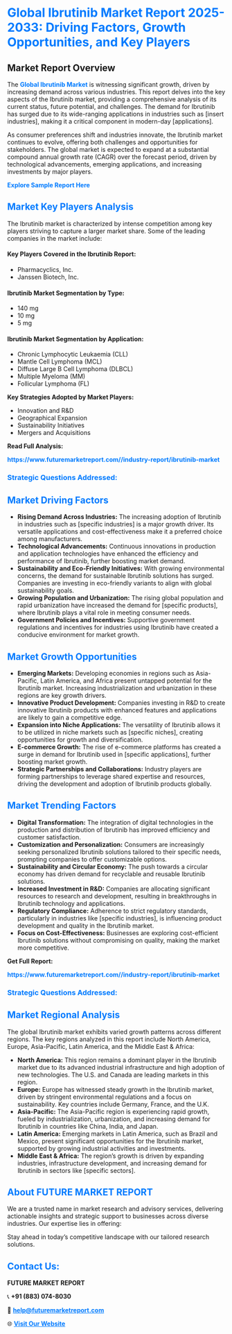 <h1 style="color: #007BFF;">Global Ibrutinib Market Report 2025-2033: Driving Factors, Growth Opportunities, and Key Players</h1>

<section id="overview">
<h2>Market Report Overview</h2>
<p>The <a href="https://www.futuremarketreport.com//industry-report/ibrutinib-market" style="color: #007BFF; text-decoration: none;"><strong>Global Ibrutinib Market</strong></a> is witnessing significant growth, driven by increasing demand across various industries. This report delves into the key aspects of the Ibrutinib market, providing a comprehensive analysis of its current status, future potential, and challenges. The demand for Ibrutinib has surged due to its wide-ranging applications in industries such as [insert industries], making it a critical component in modern-day [applications].</p>
<p>As consumer preferences shift and industries innovate, the Ibrutinib market continues to evolve, offering both challenges and opportunities for stakeholders. The global market is expected to expand at a substantial compound annual growth rate (CAGR) over the forecast period, driven by technological advancements, emerging applications, and increasing investments by major players.</p>
</section>

<section id="overview">
<p><a href="https://www.futuremarketreport.com//request-sample/reportId=90941" style="color: #007BFF; text-decoration: none;"><strong>Explore Sample Report Here</strong></a></p>
</section>

<section id="key-players">
<h2 style="color: #007BFF;">Market Key Players Analysis</h2>
<p>The Ibrutinib market is characterized by intense competition among key players striving to capture a larger market share. Some of the leading companies in the market include:</p>
<h4>Key Players Covered in the Ibrutinib Report:</h4>
<ul><li>Pharmacyclics, Inc.</li><li>Janssen Biotech, Inc.</li></ul>
<h4>Ibrutinib Market Segmentation by Type:</h4>
<ul><li>140 mg</li><li>10 mg</li><li>5 mg</li></ul>

<h4>Ibrutinib Market Segmentation by Application:</h4>
<ul><li>Chronic Lymphocytic Leukaemia (CLL)</li><li>Mantle Cell Lymphoma (MCL)</li><li>Diffuse Large B Cell Lymphoma (DLBCL)</li><li>Multiple Myeloma (MM)</li><li>Follicular Lymphoma (FL)</li></ul>
<p><strong>Key Strategies Adopted by Market Players:</strong></p>
<ul>
<li>Innovation and R&D</li>
<li>Geographical Expansion</li>
<li>Sustainability Initiatives</li>
<li>Mergers and Acquisitions</li>
</ul>
</section>

<section>
<p><strong>Read Full Analysis: </strong></p><a href="https://www.futuremarketreport.com//industry-report/ibrutinib-market" style="color: #007BFF; text-decoration: none;"><strong>https://www.futuremarketreport.com//industry-report/ibrutinib-market</strong></a>
<h3 style="color: #007BFF;">Strategic Questions Addressed:</h3>
</section>

<section id="driving-factors">
<h2 style="color: #007BFF;">Market Driving Factors</h2>
<ul>
<li><strong>Rising Demand Across Industries:</strong> The increasing adoption of Ibrutinib in industries such as [specific industries] is a major growth driver. Its versatile applications and cost-effectiveness make it a preferred choice among manufacturers.</li>
<li><strong>Technological Advancements:</strong> Continuous innovations in production and application technologies have enhanced the efficiency and performance of Ibrutinib, further boosting market demand.</li>
<li><strong>Sustainability and Eco-Friendly Initiatives:</strong> With growing environmental concerns, the demand for sustainable Ibrutinib solutions has surged. Companies are investing in eco-friendly variants to align with global sustainability goals.</li>
<li><strong>Growing Population and Urbanization:</strong> The rising global population and rapid urbanization have increased the demand for [specific products], where Ibrutinib plays a vital role in meeting consumer needs.</li>
<li><strong>Government Policies and Incentives:</strong> Supportive government regulations and incentives for industries using Ibrutinib have created a conducive environment for market growth.</li>
</ul>
</section>

<section id="growth-opportunities">
<h2 style="color: #007BFF;">Market Growth Opportunities</h2>
<ul>
<li><strong>Emerging Markets:</strong> Developing economies in regions such as Asia-Pacific, Latin America, and Africa present untapped potential for the Ibrutinib market. Increasing industrialization and urbanization in these regions are key growth drivers.</li>
<li><strong>Innovative Product Development:</strong> Companies investing in R&D to create innovative Ibrutinib products with enhanced features and applications are likely to gain a competitive edge.</li>
<li><strong>Expansion into Niche Applications:</strong> The versatility of Ibrutinib allows it to be utilized in niche markets such as [specific niches], creating opportunities for growth and diversification.</li>
<li><strong>E-commerce Growth:</strong> The rise of e-commerce platforms has created a surge in demand for Ibrutinib used in [specific applications], further boosting market growth.</li>
<li><strong>Strategic Partnerships and Collaborations:</strong> Industry players are forming partnerships to leverage shared expertise and resources, driving the development and adoption of Ibrutinib products globally.</li>
</ul>
</section>

<section id="trending-factors">
<h2 style="color: #007BFF;">Market Trending Factors</h2>
<ul>
<li><strong>Digital Transformation:</strong> The integration of digital technologies in the production and distribution of Ibrutinib has improved efficiency and customer satisfaction.</li>
<li><strong>Customization and Personalization:</strong> Consumers are increasingly seeking personalized Ibrutinib solutions tailored to their specific needs, prompting companies to offer customizable options.</li>
<li><strong>Sustainability and Circular Economy:</strong> The push towards a circular economy has driven demand for recyclable and reusable Ibrutinib solutions.</li>
<li><strong>Increased Investment in R&D:</strong> Companies are allocating significant resources to research and development, resulting in breakthroughs in Ibrutinib technology and applications.</li>
<li><strong>Regulatory Compliance:</strong> Adherence to strict regulatory standards, particularly in industries like [specific industries], is influencing product development and quality in the Ibrutinib market.</li>
<li><strong>Focus on Cost-Effectiveness:</strong> Businesses are exploring cost-efficient Ibrutinib solutions without compromising on quality, making the market more competitive.</li>
</ul>
</section>

<section>
<p><strong>Get Full Report: </strong></p><a href="https://www.futuremarketreport.com//industry-report/ibrutinib-market" style="color: #007BFF; text-decoration: none;"><strong>https://www.futuremarketreport.com//industry-report/ibrutinib-market</strong></a>
<h3 style="color: #007BFF;">Strategic Questions Addressed:</h3>
</section>


<section id="regional-analysis">
<h2 style="color: #007BFF;">Market Regional Analysis</h2>
<p>The global Ibrutinib market exhibits varied growth patterns across different regions. The key regions analyzed in this report include North America, Europe, Asia-Pacific, Latin America, and the Middle East & Africa:</p>
<ul>
<li><strong>North America:</strong> This region remains a dominant player in the Ibrutinib market due to its advanced industrial infrastructure and high adoption of new technologies. The U.S. and Canada are leading markets in this region.</li>
<li><strong>Europe:</strong> Europe has witnessed steady growth in the Ibrutinib market, driven by stringent environmental regulations and a focus on sustainability. Key countries include Germany, France, and the U.K.</li>
<li><strong>Asia-Pacific:</strong> The Asia-Pacific region is experiencing rapid growth, fueled by industrialization, urbanization, and increasing demand for Ibrutinib in countries like China, India, and Japan.</li>
<li><strong>Latin America:</strong> Emerging markets in Latin America, such as Brazil and Mexico, present significant opportunities for the Ibrutinib market, supported by growing industrial activities and investments.</li>
<li><strong>Middle East & Africa:</strong> The region’s growth is driven by expanding industries, infrastructure development, and increasing demand for Ibrutinib in sectors like [specific sectors].</li>
</ul>
</section>

<footer>
<h2 style="color: #007BFF;">About FUTURE MARKET REPORT</h2>
<p>We are a trusted name in market research and advisory services, delivering actionable insights and strategic support to businesses across diverse industries. Our expertise lies in offering:</p>

<p>Stay ahead in today’s competitive landscape with our tailored research solutions.</p>

<h2 style="color: #007BFF;">Contact Us:</h2>
<p><strong>FUTURE MARKET REPORT</strong></p>
<p>📞 <strong>+91 (883) 074-8030</strong></p>
<p>📧 <strong><a href="mailto:help@futuremarketreport.com" style="color: #007BFF;">help@futuremarketreport.com</a></strong></p>
<p>🌐 <strong><a href="https://www.futuremarketreport.com/" style="color: #007BFF;">Visit Our Website</a></strong></p>
</footer>